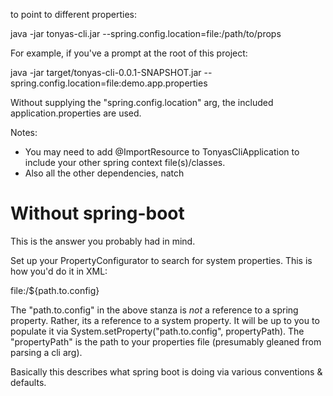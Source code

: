 
to point to different properties:

java -jar tonyas-cli.jar --spring.config.location=file:/path/to/props

For example, if you've a prompt at the root of this project:

java -jar target/tonyas-cli-0.0.1-SNAPSHOT.jar --spring.config.location=file:demo.app.properties

Without supplying the "spring.config.location" arg, the included application.properties are used.


Notes:

* You may need to add @ImportResource to TonyasCliApplication to include your other spring context file(s)/classes.
* Also all the other dependencies, natch


Without spring-boot
=============================

This is the answer you probably had in mind.  

Set up your PropertyConfigurator to search for system properties.  This is how you'd do it in XML:
    
<bean id="configurer"
          class="org.springframework.beans.factory.config.PropertyPlaceholderConfigurer">
        <property name="searchSystemEnvironment" value="true"/>
        <property name="ignoreResourceNotFound" value="true"/>
        <property name="systemPropertiesModeName" value="SYSTEM_PROPERTIES_MODE_OVERRIDE"/>
        <property name="locations">
            <list>
                <value>file:/${path.to.config}</value>
            </list>
        </property>
    </bean>


The "path.to.config" in the above stanza is _not_ a reference to a spring property.  Rather, its a reference
to a system property.  It will be up to you to populate it via System.setProperty("path.to.config", propertyPath). 
The "propertyPath" is the path to your properties file (presumably gleaned from parsing a cli arg).

Basically this describes what spring boot is doing via various conventions & defaults.

 
 